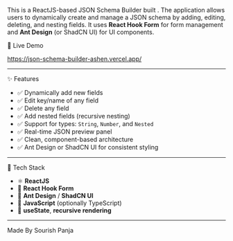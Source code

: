 
This is a ReactJS-based JSON Schema Builder built . The application allows users to dynamically create and manage a JSON schema by adding, editing, deleting, and nesting fields. It uses **React Hook Form** for form management and **Ant Design** (or ShadCN UI) for UI components.

 🚀 Live Demo
 
https://json-schema-builder-ashen.vercel.app/


---

 ✨ Features

- ✅ Dynamically add new fields
- ✅ Edit key/name of any field
- ✅ Delete any field
- ✅ Add nested fields (recursive nesting)
- ✅ Support for types: `String`, `Number`, and `Nested`
- ✅ Real-time JSON preview panel
- ✅ Clean, component-based architecture
- ✅ Ant Design or ShadCN UI for consistent styling

---

🧠 Tech Stack

- ⚛️ **ReactJS**
- 🎣 **React Hook Form**
- 💅 **Ant Design** / **ShadCN UI**
- 🧾 **JavaScript** (optionally TypeScript)
- 🔄 **useState**, **recursive rendering**
  

---

Made By Sourish Panja

